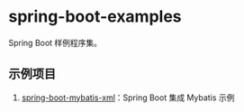# spring-boot-examples

Spring Boot 样例程序集。

## 示例项目

1. [spring-boot-mybatis-xml](spring-boot-mybatis-xml)：Spring Boot 集成 Mybatis 示例

